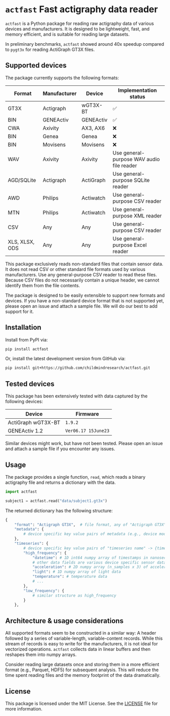 # `actfast` Fast actigraphy data reader

`actfast` is a Python package for reading raw actigraphy data of various devices and manufacturers. It is designed to be lightweight, fast, and memory efficient, and is suitable for reading large datasets.

In preliminary benchmarks, `actfast` showed around 40x speedup compared to `pygt3x` for reading ActiGraph GT3X files.

## Supported devices

The package currently supports the following formats:

| Format | Manufacturer | Device | Implementation status |
| --- | --- | --- | --- |
| GT3X | Actigraph | wGT3X-BT | ✅ |
| BIN | GENEActiv | GENEActiv | ✅ |
| CWA | Axivity | AX3, AX6 | ❌ |
| BIN | Genea | Genea | ❌ |
| BIN | Movisens | Movisens | ❌ |
| WAV | Axivity | Axivity | Use general-purpose WAV audio file reader |
| AGD/SQLite | Actigraph | ActiGraph | Use general-purpose SQLite reader |
| AWD | Philips | Actiwatch | Use general-purpose CSV reader |
| MTN | Philips | Actiwatch | Use general-purpose XML reader |
| CSV | Any | Any | Use general-purpose CSV reader |
| XLS, XLSX, ODS | Any | Any | Use general-purpose Excel reader |

This package exclusively reads non-standard files that contain sensor data. It does not read CSV or other standard file formats used by various manufacturers. Use any general-purpose CSV reader to read these files. Because CSV files do not necessarily contain a unique header, we cannot identify them from the file contents.

The package is designed to be easily extensible to support new formats and devices. If you have a non-standard device format that is not supported yet, please open an issue and attach a sample file. We will do our best to add support for it.

## Installation

Install from PyPI via:

```bash
pip install actfast
```

Or, install the latest development version from GitHub via:

```bash
pip install git+https://github.com/childmindresearch/actfast.git
```

## Tested devices

This package has been extensively tested with data captured by the following devices:

| Device | Firmware |
| --- | --- |
| ActiGraph wGT3X-BT | `1.9.2` |
| GENEActiv 1.2 | `Ver06.17 15June23` |

Similar devices might work, but have not been tested. Please open an issue and attach a sample file if you encounter any issues.

## Usage

The package provides a single function, `read`, which reads a binary actigraphy file and returns a dictionary with the data.

```python
import actfast

subject1 = actfast.read("data/subject1.gt3x")
```

The returned dictionary has the following structure:

```python
{
    "format": "Actigraph GT3X",  # file format, any of "Actigraph GT3X", "Axivity CWA", "GeneActiv BIN", "Genea BIN", "Unknown WAV", "Unknown SQLite"
    "metadata": {
        # device specific key value pairs of metadata (e.g., device model, firmware version)
    },
    "timeseries": {
        # device specific key value pairs of "timeseries name" -> {timeseries data}, e.g.:
        "high_frequency": {
            "datetime": # 1D int64 numpy array of timestamps in nanoseconds (Unix epoch time)
            # other data fields are various device specific sensor data, e.g.:
            "acceleration": # 2D numpy array (n_samples x 3) of acceleration data (x, y, z)
            "light": # 1D numpy array of light data
            "temperature": # temperature data
            # ...
        },
        "low_frequency": {
            # similar structure as high_frequency
        }
    },
```

## Architecture & usage considerations

All supported formats seem to be constructed in a similar way: A header followed by a series of variable-length, variable-content records. While this stream of records is easy to write for the manufacturers, it is not ideal for vectorized operations. `actfast` collects data in linear buffers and then reshapes them into numpy arrays.

Consider reading large datasets once and storing them in a more efficient format (e.g., Parquet, HDF5) for subsequent analysis. This will reduce the time spent reading files and the memory footprint of the data dramatically.

## License

This package is licensed under the MIT License. See the [LICENSE](LICENSE) file for more information.

